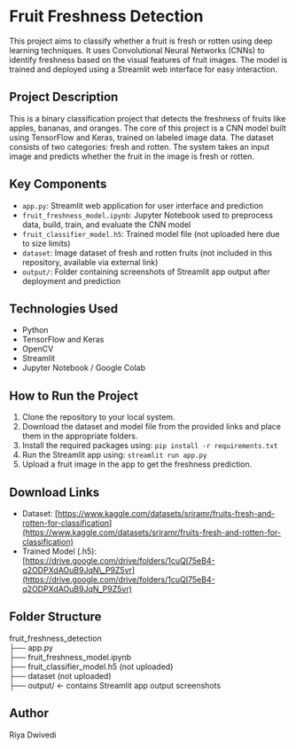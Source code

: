 
# Fruit Freshness Detection

This project aims to classify whether a fruit is fresh or rotten using deep learning techniques. It uses Convolutional Neural Networks (CNNs) to identify freshness based on the visual features of fruit images. The model is trained and deployed using a Streamlit web interface for easy interaction.

## Project Description

This is a binary classification project that detects the freshness of fruits like apples, bananas, and oranges. The core of this project is a CNN model built using TensorFlow and Keras, trained on labeled image data. The dataset consists of two categories: fresh and rotten. The system takes an input image and predicts whether the fruit in the image is fresh or rotten.

## Key Components

* `app.py`: Streamlit web application for user interface and prediction
* `fruit_freshness_model.ipynb`: Jupyter Notebook used to preprocess data, build, train, and evaluate the CNN model
* `fruit_classifier_model.h5`: Trained model file (not uploaded here due to size limits)
* `dataset`: Image dataset of fresh and rotten fruits (not included in this repository, available via external link)
* `output/`: Folder containing screenshots of Streamlit app output after deployment and prediction

## Technologies Used

* Python
* TensorFlow and Keras
* OpenCV
* Streamlit
* Jupyter Notebook / Google Colab

## How to Run the Project

1. Clone the repository to your local system.
2. Download the dataset and model file from the provided links and place them in the appropriate folders.
3. Install the required packages using:
   `pip install -r requirements.txt`
4. Run the Streamlit app using:
   `streamlit run app.py`
5. Upload a fruit image in the app to get the freshness prediction.

## Download Links

* Dataset: [https://www.kaggle.com/datasets/sriramr/fruits-fresh-and-rotten-for-classification](https://www.kaggle.com/datasets/sriramr/fruits-fresh-and-rotten-for-classification)
* Trained Model (.h5): [https://drive.google.com/drive/folders/1cuQI75eB4-q2ODPXdAOuB9JqN\_P9Z5vr](https://drive.google.com/drive/folders/1cuQI75eB4-q2ODPXdAOuB9JqN_P9Z5vr)

## Folder Structure

fruit_freshness_detection  
├── app.py  
├── fruit_freshness_model.ipynb  
├── fruit_classifier_model.h5 (not uploaded)  
├── dataset (not uploaded)  
├── output/  ← contains Streamlit app output screenshots  


## Author

Riya Dwivedi

